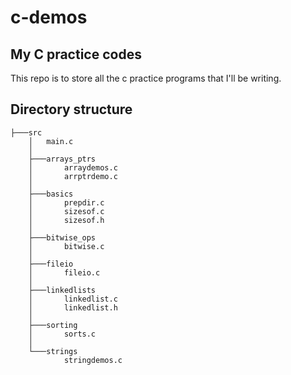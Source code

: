 # c-demos
## My C practice codes

This repo is to store all the c practice programs that I'll be writing.

## Directory structure
```
├───src
    │   main.c
    │
    ├───arrays_ptrs
    │       arraydemos.c
    │       arrptrdemo.c
    │
    ├───basics
    │       prepdir.c
    │       sizesof.c
    │       sizesof.h
    │
    ├───bitwise_ops
    │       bitwise.c
    │
    ├───fileio
    │       fileio.c
    │
    ├───linkedlists
    │       linkedlist.c
    │       linkedlist.h
    │
    ├───sorting
    │       sorts.c
    │
    └───strings
            stringdemos.c
```
